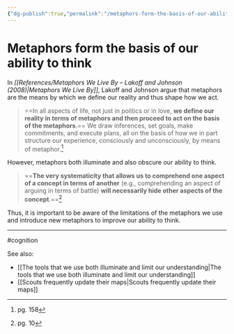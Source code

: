 ```yaml
---
{"dg-publish":true,"permalink":"/metaphors-form-the-basis-of-our-ability-to-think/"}
---
```


# Metaphors form the basis of our ability to think

In *[[References/Metaphors We Live By –  Lakoff and Johnson (2008)\|Metaphors We Live By]]*, Lakoff and Johnson argue that metaphors are the means by which we define our reality and thus shape how we act.

> ==In all aspects of life, not just in politics or in love, **we define our reality in terms of metaphors and then proceed to act on the basis of the metaphors**.== We draw inferences, set goals, make commitments, and execute plans, all on the basis of how we in part structure our experience, consciously and unconsciously, by means of metaphor.[^1]

However, metaphors both illuminate and also obscure our ability to think.

> ==**The very systematicity that allows us to comprehend one aspect of a concept in terms of another** (e.g., comprehending an aspect of arguing in terms of battle) **will necessarily hide other aspects of the concept**.==[^2]

Thus, it is important to be aware of the limitations of the metaphors we use and introduce new metaphors to improve our ability to think.


---
#cognition 

See also:
- [[The tools that we use both illuminate and limit our understanding\|The tools that we use both illuminate and limit our understanding]]
- [[Scouts frequently update their maps\|Scouts frequently update their maps]]

[^1]: pg. 158
[^2]: pg. 10